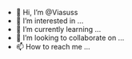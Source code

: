 - 👋 Hi, I’m @Viasuss
- 👀 I’m interested in ...
- 🌱 I’m currently learning ...
- 💞️ I’m looking to collaborate on ...
- 📫 How to reach me ...

<!---
Viasuss/Viasuss is a ✨ special ✨ repository because its `README.md` (this file) appears on your GitHub profile.
You can click the Preview link to take a look at your changes.
--->
